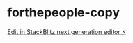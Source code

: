 # forthepeople-copy

[Edit in StackBlitz next generation editor ⚡️](https://stackblitz.com/~/github.com/zapp91/forthepeople-copy)